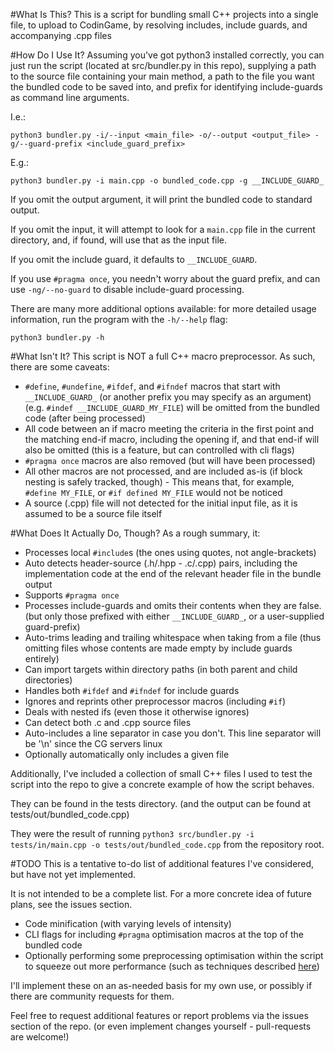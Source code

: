 #What Is This?
This is a script for bundling small C++ projects into a single file, to upload to CodinGame, by resolving includes, include guards, and accompanying .cpp files

#How Do I Use It?
Assuming you've got python3 installed correctly, you can just run the script (located at src/bundler.py in this repo), supplying a path to the source file containing your main method, a path to the file you want the bundled code to be saved into, and prefix for identifying include-guards as command line arguments.

I.e.:

```
python3 bundler.py -i/--input <main_file> -o/--output <output_file> -g/--guard-prefix <include_guard_prefix>
```
    
E.g.:

```
python3 bundler.py -i main.cpp -o bundled_code.cpp -g __INCLUDE_GUARD_
```

If you omit the output argument, it will print the bundled code to standard output.

If you omit the input, it will attempt to look for a `main.cpp` file in the current directory, and, if found, will use that as the input file.

If you omit the include guard, it defaults to `__INCLUDE_GUARD`.

If you use `#pragma once`, you needn't worry about the guard prefix, and can use `-ng/--no-guard` to disable include-guard processing.

There are many more additional options available: for more detailed usage information, run the program with the `-h/--help` flag:
```
python3 bundler.py -h
```

#What Isn't It?
This script is NOT a full C++ macro preprocessor. As such, there are some caveats:
- `#define`, `#undefine`, `#ifdef`, and `#ifndef` macros that start with `__INCLUDE_GUARD_` (or another prefix you may specify as an argument) (e.g. `#indef __INCLUDE_GUARD_MY_FILE`) will be omitted from the bundled code (after being processed)
- All code between an if macro meeting the criteria in the first point and the matching end-if macro, including the opening if, and that end-if will also be omitted (this is a feature, but can controlled with cli flags)
- `#pragma once` macros are also removed (but will have been processed)
- All other macros are not processed, and are included as-is (if block nesting is safely tracked, though) - This means that, for example, `#define MY_FILE`, or `#if defined MY_FILE` would not be noticed
- A source (.cpp) file will not detected for the initial input file, as it is assumed to be a source file itself 

#What Does It Actually Do, Though?
As a rough summary, it:
- Processes local `#include`s (the ones using quotes, not angle-brackets)
- Auto detects header-source (.h/.hpp - .c/.cpp) pairs, including the implementation code at the end of the relevant header file in the bundle output
- Supports `#pragma once`
- Processes include-guards and omits their contents when they are false. (but only those prefixed with either `__INCLUDE_GUARD_`, or a user-supplied guard-prefix)
- Auto-trims leading and trailing whitespace when taking from a file (thus omitting files whose contents are made empty by include guards entirely)
- Can import targets within directory paths (in both parent and child directories)
- Handles both `#ifdef` and `#ifndef` for include guards
- Ignores and reprints other preprocessor macros (including `#if`)
- Deals with nested ifs (even those it otherwise ignores)
- Can detect both .c and .cpp source files
- Auto-includes a line separator in case you don't. This line separator will be '\n' since the CG servers linux
- Optionally automatically only includes a given file

Additionally, I've included a collection of small C++ files I used to test the script into the repo to give a concrete example of how the script behaves.

They can be found in the tests directory. (and the output can be found at tests/out/bundled_code.cpp)

They were the result of running `python3 src/bundler.py -i tests/in/main.cpp -o tests/out/bundled_code.cpp` from the repository root.

#TODO
This is a tentative to-do list of additional features I've considered, but have not yet implemented.

It is not intended to be a complete list. For a more concrete idea of future plans, see the issues section.
- Code minification (with varying levels of intensity)
- CLI flags for including `#pragma` optimisation macros at the top of the bundled code 
- Optionally performing some preprocessing optimisation within the script to squeeze out more performance (such as techniques described [here](https://www.codingame.com/forum/t/c-and-the-o3-compilation-flag/1670))

I'll implement these on an as-needed basis for my own use, or possibly if there are community requests for them.

Feel free to request additional features or report problems via the issues section of the repo. (or even implement changes yourself - pull-requests are welcome!)

